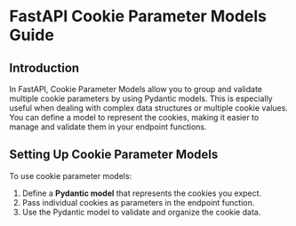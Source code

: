 # FastAPI Cookie Parameter Models Guide

## Introduction

In FastAPI, Cookie Parameter Models allow you to group and validate multiple cookie parameters by using Pydantic models. This is especially useful when dealing with complex data structures or multiple cookie values. You can define a model to represent the cookies, making it easier to manage and validate them in your endpoint functions.

## Setting Up Cookie Parameter Models

To use cookie parameter models:

1. Define a **Pydantic model** that represents the cookies you expect.
2. Pass individual cookies as parameters in the endpoint function.
3. Use the Pydantic model to validate and organize the cookie data.
